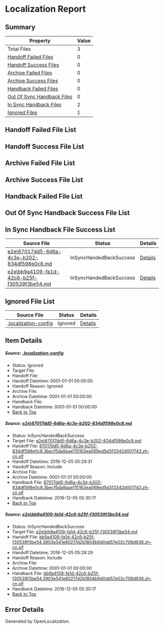 # <a name='report-top'></a> Localization Report

## Summary
 Property | Value 
 -------- | ----- 
 Total Files | 3
[ Handoff Failed Files ](#handoff-failed-list)| 0
[ Handoff Success Files ](#handoff-success-list)| 0
[ Archive Failed Files ](#archive-failed-list)| 0
[ Archive Success Files ](#archive-success-list)| 0
[ Handback Failed Files ](#handback-failed-list)| 0
[ Out Of Sync Handback Files ](#outofsync-handback-success-list)| 0
[ In Sync Handback Files ](#insync-handback-success-list)| 2
[ Ignored Files ](#ignored-list)| 1

## <a name='handoff-failed-list'></a> Handoff Failed File List

## <a name='handoff-success-list'></a> Handoff Success File List

## <a name='archive-failed-list'></a> Archive Failed File List

## <a name='archive-success-list'></a> Archive Success File List

## <a name='handback-failed-list'></a> Handback Failed File List

## <a name='outofsync-handback-success-list'></a> Out Of Sync Handback Success File List

## <a name='insync-handback-success-list'></a> In Sync Handback File Success List
 Source File | Status | Details 
 ----------- | ------ | ------- 
 [e2e\67017dd5-6d6a-4c3e-b202-834df598e0c8.md](https://github.com/OpenLocalizationTestOrg/ol-test0/blob/2a4a4ee568c938e1f15c98e7c700334ad05b56a2/e2e/67017dd5-6d6a-4c3e-b202-834df598e0c8.md) | InSyncHandedBackSuccess | [Details](#7df3d44fc37bd5db590ecfd0998adbc82579c9901)
 [e2e\bb9a4109-fa1d-42c6-b25f-f30539f3be54.md](https://github.com/OpenLocalizationTestOrg/ol-test0/blob/2a4a4ee568c938e1f15c98e7c700334ad05b56a2/e2e/bb9a4109-fa1d-42c6-b25f-f30539f3be54.md) | InSyncHandedBackSuccess | [Details](#1ab51ad60ab6cdd9dea2597a4edce157d2a4da962)

## <a name='ignored-list'></a> Ignored File List
 Source File | Status | Details 
 ----------- | ------ | ------- 
 [.localization-config](https://github.com/OpenLocalizationTestOrg/ol-test0/blob/2a4a4ee568c938e1f15c98e7c700334ad05b56a2/.localization-config) | Ignored | [Details](#c268a05ecaa7ec85942ed632c29928ee5bd6da8d0)

## Item Details
##### <a name='c268a05ecaa7ec85942ed632c29928ee5bd6da8d0'></a> Source: [.localization-config](https://github.com/OpenLocalizationTestOrg/ol-test0/blob/2a4a4ee568c938e1f15c98e7c700334ad05b56a2/.localization-config)
* Status: Ignored
* Target File: 
* Handoff File: 
* Handoff Datetime: 0001-01-01 00:00:00
* Handoff Reason: Ignored
* Archive File: 
* Archive Datetime: 0001-01-01 00:00:00
* Handback File: 
* Handback Datetime: 0001-01-01 00:00:00
* [Back to Top](#report-top)

##### <a name='7df3d44fc37bd5db590ecfd0998adbc82579c9901'></a> Source: [e2e\67017dd5-6d6a-4c3e-b202-834df598e0c8.md](https://github.com/OpenLocalizationTestOrg/ol-test0/blob/2a4a4ee568c938e1f15c98e7c700334ad05b56a2/e2e/67017dd5-6d6a-4c3e-b202-834df598e0c8.md)
* Status: InSyncHandedBackSuccess
* Target File: [e2e\67017dd5-6d6a-4c3e-b202-834df598e0c8.md](https://github.com/OpenLocalizationTestOrg/ol-test0-zhcn/blob/929b93ef329d519ff505d611d86f4671e6e3abbb/e2e/67017dd5-6d6a-4c3e-b202-834df598e0c8.md)
* Handoff File: [67017dd5-6d6a-4c3e-b202-834df598e0c8.3becf5da9aae115163ea069ed5d313342d001743.zh-cn.xlf](https://github.com/OpenLocalizationTestOrg/ol-test0-handoff/blob/80174756b3e7d4b10f72dccaa9cdf5475c74ee9e/ol-handoff/OpenLocalizationTestOrg/ol-test0-zhcn/shujia/ht/67017dd5-6d6a-4c3e-b202-834df598e0c8.3becf5da9aae115163ea069ed5d313342d001743.zh-cn.xlf)
* Handoff Datetime: 2016-12-05 05:29:31
* Handoff Reason: Include
* Archive File: 
* Archive Datetime: 0001-01-01 00:00:00
* Handback File: [67017dd5-6d6a-4c3e-b202-834df598e0c8.3becf5da9aae115163ea069ed5d313342d001743.zh-cn.xlf](https://github.com/OpenLocalizationTestOrg/ol-test0-handback/blob/d79613b6970efc1fe187938d09e21de567aee135/ol-handback/OpenLocalizationTestOrg/ol-test0-zhcn/shujia/ht/67017dd5-6d6a-4c3e-b202-834df598e0c8.3becf5da9aae115163ea069ed5d313342d001743.zh-cn.xlf)
* Handback Datetime: 2016-12-05 05:30:17
* [Back to Top](#report-top)

##### <a name='1ab51ad60ab6cdd9dea2597a4edce157d2a4da962'></a> Source: [e2e\bb9a4109-fa1d-42c6-b25f-f30539f3be54.md](https://github.com/OpenLocalizationTestOrg/ol-test0/blob/2a4a4ee568c938e1f15c98e7c700334ad05b56a2/e2e/bb9a4109-fa1d-42c6-b25f-f30539f3be54.md)
* Status: InSyncHandedBackSuccess
* Target File: [e2e\bb9a4109-fa1d-42c6-b25f-f30539f3be54.md](https://github.com/OpenLocalizationTestOrg/ol-test0-zhcn/blob/929b93ef329d519ff505d611d86f4671e6e3abbb/e2e/bb9a4109-fa1d-42c6-b25f-f30539f3be54.md)
* Handoff File: [bb9a4109-fa1d-42c6-b25f-f30539f3be54.3903e541e80217d2b1804b9d0dd57e02c708d938.zh-cn.xlf](https://github.com/OpenLocalizationTestOrg/ol-test0-handoff/blob/a993e68d03ee9e9357ad9d8b2181d4e304a45e5d/ol-handoff/OpenLocalizationTestOrg/ol-test0-zhcn/shujia/ht/bb9a4109-fa1d-42c6-b25f-f30539f3be54.3903e541e80217d2b1804b9d0dd57e02c708d938.zh-cn.xlf)
* Handoff Datetime: 2016-12-05 05:28:29
* Handoff Reason: Include
* Archive File: 
* Archive Datetime: 0001-01-01 00:00:00
* Handback File: [bb9a4109-fa1d-42c6-b25f-f30539f3be54.3903e541e80217d2b1804b9d0dd57e02c708d938.zh-cn.xlf](https://github.com/OpenLocalizationTestOrg/ol-test0-handback/blob/d79613b6970efc1fe187938d09e21de567aee135/ol-handback/OpenLocalizationTestOrg/ol-test0-zhcn/shujia/ht/bb9a4109-fa1d-42c6-b25f-f30539f3be54.3903e541e80217d2b1804b9d0dd57e02c708d938.zh-cn.xlf)
* Handback Datetime: 2016-12-05 05:30:17
* [Back to Top](#report-top)


## Error Details

Generated by OpenLocalization.
